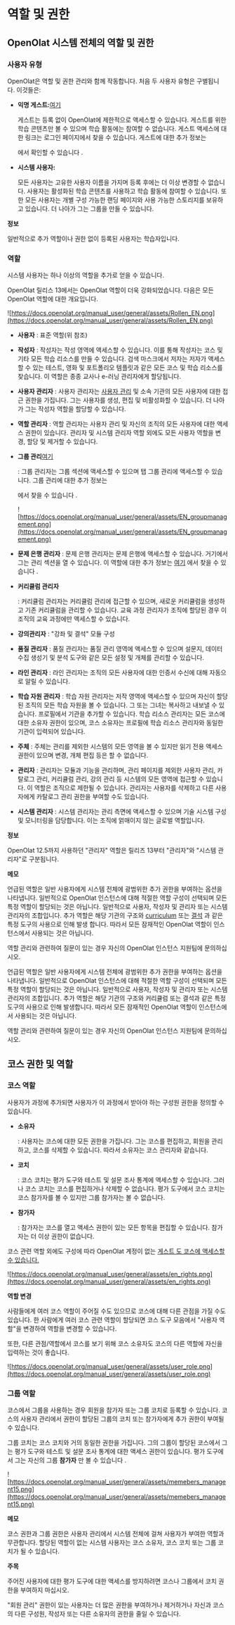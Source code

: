 # 역할 및 권한

## OpenOlat 시스템 전체의 역할 및 권한

### 사용자 유형

OpenOlat은 역할 및 권한 관리와 함께 작동합니다. 처음 두 사용자 유형은 구별됩니다. 이것들은:

- **익명 게스트:**[여기](https://docs.openolat.org/manual_user/general/Guest_access/)
    
    게스트는 등록 없이 OpenOlat에 제한적으로 액세스할 수 있습니다. 게스트를 위한 학습 콘텐츠만 볼 수 있으며 학습 활동에는 참여할 수 없습니다. 게스트 액세스에 대한 링크는 로그인 페이지에서 찾을 수 있습니다. 게스트에 대한 추가 정보는
    
    에서 확인할 수 있습니다 .
    
- **시스템 사용자:**
    
    모든 사용자는 고유한 사용자 이름을 가지며 등록 후에는 더 이상 변경할 수 없습니다. 사용자는 활성화된 학습 콘텐츠를 사용하고 학습 활동에 참여할 수 있습니다. 또한 모든 사용자는 개별 구성 가능한 랜딩 페이지와 사용 가능한 스토리지를 보유하고 있습니다. 더 나아가 그는 그룹을 만들 수 있습니다.
    

**정보**

일반적으로 추가 역할이나 권한 없이 등록된 사용자는 학습자입니다.

### 역할

시스템 사용자는 하나 이상의 역할을 추가로 얻을 수 있습니다.

OpenOlat 릴리스 13에서는 OpenOlat 역할이 더욱 강화되었습니다. 다음은 모든 OpenOlat 역할에 대한 개요입니다.

![https://docs.openolat.org/manual_user/general/assets/Rollen_EN.png](https://docs.openolat.org/manual_user/general/assets/Rollen_EN.png)

- **사용자** : 표준 역할(위 참조)
- **작성자** : 작성자는 작성 영역에 액세스할 수 있습니다. 이를 통해 작성자는 코스 및 기타 모든 학습 리소스를 만들 수 있습니다. 검색 마스크에서 저자는 저자가 액세스할 수 있는 테스트, 영화 및 포트폴리오 템플릿과 같은 모든 코스 및 학습 리소스를 찾습니다. 이 역할은 종종 교사나 e-러닝 관리자에게 할당됩니다.
- **사용자 관리자** : 사용자 관리자는 [사용자 관리](https://docs.openolat.org/manual_user/general/Roles_and_Rights/User+management.html) 및 소속 기관의 모든 사용자에 대한 접근 권한을 가집니다. 그는 사용자를 생성, 편집 및 비활성화할 수 있습니다. 더 나아가 그는 작성자 역할을 할당할 수 있습니다.
- **역할 관리자** : 역할 관리자는 사용자 관리 및 자신의 조직의 모든 사용자에 대한 액세스 권한이 있습니다. 관리자 및 시스템 관리자 역할 외에도 모든 사용자 역할을 변경, 할당 및 제거할 수 있습니다.
- **그룹 관리**[여기](https://confluence.openolat.org/display/OO130EN/Group+Management)
    
    : 그룹 관리자는 그룹 섹션에 액세스할 수 있으며 탭 그룹 관리에 액세스할 수 있습니다. 그룹 관리에 대한 추가 정보는
    
    에서 찾을 수 있습니다 .
    
    ![https://docs.openolat.org/manual_user/general/assets/EN_groupmanagement.png](https://docs.openolat.org/manual_user/general/assets/EN_groupmanagement.png)
    
- **문제 은행 관리자** : 문제 은행 관리자는 문제 은행에 액세스할 수 있습니다. 거기에서 그는 관리 섹션을 열 수 있습니다. 이 역할에 대한 추가 정보는 [여기](https://confluence.openolat.org/display/OO112DE/Question+Bank+Administration) 에서 찾을 수 있습니다 .
- **커리큘럼 관리자**
    
    : 커리큘럼 관리자는 커리큘럼 관리에 접근할 수 있으며, 새로운 커리큘럼을 생성하고 기존 커리큘럼을 관리할 수 있습니다. 교육 과정 관리자가 조직에 할당된 경우 이 조직의 교육 과정에만 액세스할 수 있습니다.
    
- **강의관리자** : "강좌 및 결석" 모듈 구성
- **품질 관리자** : 품질 관리자는 품질 관리 영역에 액세스할 수 있으며 설문지, 데이터 수집 생성기 및 분석 도구와 같은 모든 설정 및 개체를 관리할 수 있습니다.
- **라인 관리자** : 라인 관리자는 조직의 모든 사용자에 대한 인증서 수신에 대해 자동으로 알릴 수 있습니다.
- **학습 자원 관리자** : 학습 자원 관리자는 저작 영역에 액세스할 수 있으며 자신이 할당된 조직의 모든 학습 자원을 볼 수 있습니다. 그 또는 그녀는 복사하고 내보낼 수 있습니다. 프로필에서 기관을 추가할 수 있습니다. 학습 리소스 관리자는 모든 코스에 대한 소유자 권한이 있으며, 코스 소유자는 프로필에 학습 리소스 관리자와 동일한 기관이 입력되어 있습니다.
- **주체** : 주체는 관리를 제외한 시스템의 모든 영역을 볼 수 있지만 읽기 전용 액세스 권한이 있으며 변경, 개체 편집 등은 할 수 없습니다.
- **관리자** : 관리자는 모듈과 기능을 관리하며, 관리 페이지를 제외한 사용자 관리, 카탈로그 관리, 커리큘럼 관리, 강의 관리 등 시스템의 모든 영역에 접근할 수 있습니다. 이 역할은 조직으로 제한될 수 있습니다. 관리자는 사용자를 삭제하고 다른 사용자에게 카탈로그 관리 권한을 부여할 수도 있습니다.
- **시스템 관리자** : 시스템 관리자는 관리 측면에 액세스할 수 있으며 기술 시스템 구성 및 모니터링을 담당합니다. 이는 조직에 얽매이지 않는 글로벌 역할입니다.

**정보**

OpenOlat 12.5까지 사용하던 "관리자" 역할은 릴리즈 13부터 "관리자"와 "시스템 관리자"로 구분됩니다.

**메모**

언급된 역할은 일반 사용자에게 시스템 전체에 광범위한 추가 권한을 부여하는 옵션을 나타냅니다. 일반적으로 OpenOlat 인스턴스에 대해 적절한 역할 구성이 선택되며 모든 특정 역할이 할당되는 것은 아닙니다. 일반적으로 사용자, 작성자 및 관리자 또는 시스템 관리자의 조합입니다. 추가 역할은 해당 기관의 구조와 [curriculum](../curriculum/Curriculum_Management.md) 또는 [결석](https://docs.openolat.org/manual_user/course_operation/Lectures_and_absences/) 과 같은 특정 도구의 사용으로 인해 발생 합니다. 따라서 모든 잠재적인 OpenOlat 역할이 인스턴스에서 사용되는 것은 아닙니다.

역할 관리와 관련하여 질문이 있는 경우 자신의 OpenOlat 인스턴스 지원팀에 문의하십시오.

언급된 역할은 일반 사용자에게 시스템 전체에 광범위한 추가 권한을 부여하는 옵션을 나타냅니다. 일반적으로 OpenOlat 인스턴스에 대해 적절한 역할 구성이 선택되며 모든 특정 역할이 할당되는 것은 아닙니다. 일반적으로 사용자, 작성자 및 관리자 또는 시스템 관리자의 조합입니다. 추가 역할은 해당 기관의 구조와 커리큘럼 또는 결석과 같은 특정 도구의 사용으로 인해 발생합니다. 따라서 모든 잠재적인 OpenOlat 역할이 인스턴스에서 사용되는 것은 아닙니다.

역할 관리와 관련하여 질문이 있는 경우 자신의 OpenOlat 인스턴스 지원팀에 문의하십시오.

## 코스 권한 및 역할

### 코스 역할

사용자가 과정에 추가되면 사용자가 이 과정에서 받아야 하는 구성원 권한을 정의할 수 있습니다.

- **소유자**
    
    : 사용자는 코스에 대한 모든 권한을 가집니다. 그는 코스를 편집하고, 회원을 관리하고, 코스를 삭제할 수 있습니다. 따라서 소유자는 코스 관리자와 같습니다.
    
- **코치**
    
    : 코스 코치는 평가 도구와 테스트 및 설문 조사 통계에 액세스할 수 있습니다. 그러나 코스 코치는 코스를 편집하거나 삭제할 수 없습니다. 평가 도구에서 코스 코치는 코스 참가자를 볼 수 있지만 그룹 참가자는 볼 수 없습니다.
    
- **참가자**
    
    : 참가자는 코스를 열고 액세스 권한이 있는 모든 항목을 편집할 수 있습니다. 참가자는 더 이상 권한이 없습니다.
    

코스 관련 역할 외에도 구성에 따라 OpenOlat 계정이 없는 [게스트 도 코스에 액세스할 수 있습니다.](https://docs.openolat.org/manual_user/general/Guest_access/)

![https://docs.openolat.org/manual_user/general/assets/en_rights.png](https://docs.openolat.org/manual_user/general/assets/en_rights.png)

**역할 변경**

사람들에게 여러 코스 역할이 주어질 수도 있으므로 코스에 대해 다른 관점을 가질 수도 있습니다. 한 사람에게 여러 코스 관련 역할이 할당되면 코스 도구 모음에서 "사용자 역할"을 변경하여 역할을 변경할 수 있습니다.

또한, 다른 관점/역할에서 코스를 보기 위해 코스 소유자도 코스의 다른 역할에 자신을 입력하는 것이 좋습니다.

![https://docs.openolat.org/manual_user/general/assets/user_role.png](https://docs.openolat.org/manual_user/general/assets/user_role.png)

### 그룹 역할

코스에서 그룹을 사용하는 경우 회원을 참가자 또는 그룹 코치로 등록할 수 있습니다. 코스의 사용자 관리에서 권한이 할당된 그룹의 코치 또는 참가자에게 추가 권한이 부여될 수 있습니다.

그룹 코치는 코스 코치와 거의 동일한 권한을 가집니다. 그의 그룹이 할당된 코스에서 그는 평가 도구와 테스트 및 설문 조사 통계에 대한 액세스 권한이 있습니다. 평가 도구에서 그는 자신의 그룹 **참가자** 만 볼 수 있습니다 .

![https://docs.openolat.org/manual_user/general/assets/memebers_managent15.png](https://docs.openolat.org/manual_user/general/assets/memebers_managent15.png)

**메모**

코스 권한과 그룹 권한은 사용자 관리에서 시스템 전체에 걸쳐 사용자가 부여한 역할과 무관합니다. 할당된 역할이 없는 시스템 사용자는 코스 소유자, 코스 코치 또는 그룹 코치가 될 수 있습니다.

**주목**

주어진 사용자에 대한 평가 도구에 대한 액세스를 방지하려면 코스나 그룹에서 코치 권한을 부여하지 마십시오.

"회원 관리" 권한이 있는 사용자는 더 많은 권한을 부여하거나 제거하거나 자신과 코스의 다른 구성원, 작성자 또는 다른 소유자의 권한을 줄일 수 있습니다.